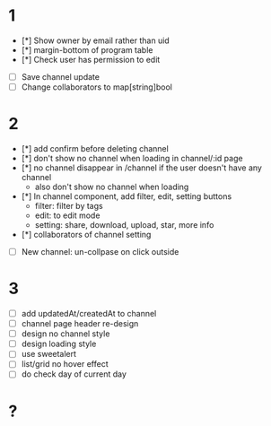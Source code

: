 # 1
- [*] Show owner by email rather than uid
- [*] margin-bottom of program table
- [*] Check user has permission to edit
- [ ] Save channel update
- [ ] Change collaborators to map[string]bool

# 2
- [*] add confirm before deleting channel
- [*] don't show no channel when loading in channel/:id page
- [*] no channel disappear in /channel if the user doesn't have any channel
    - also don't show no channel when loading
- [*] In channel component, add filter, edit, setting buttons
    * filter: filter by tags
    * edit: to edit mode
    * setting: share, download, upload, star, more info
- [*] collaborators of channel setting
- [ ] New channel: un-collpase on click outside

# 3
- [ ] add updatedAt/createdAt to channel
- [ ] channel page header re-design
- [ ] design no channel style
- [ ] design loading style
- [ ] use sweetalert
- [ ] list/grid no hover effect
- [ ] do check day of current day

# ?

